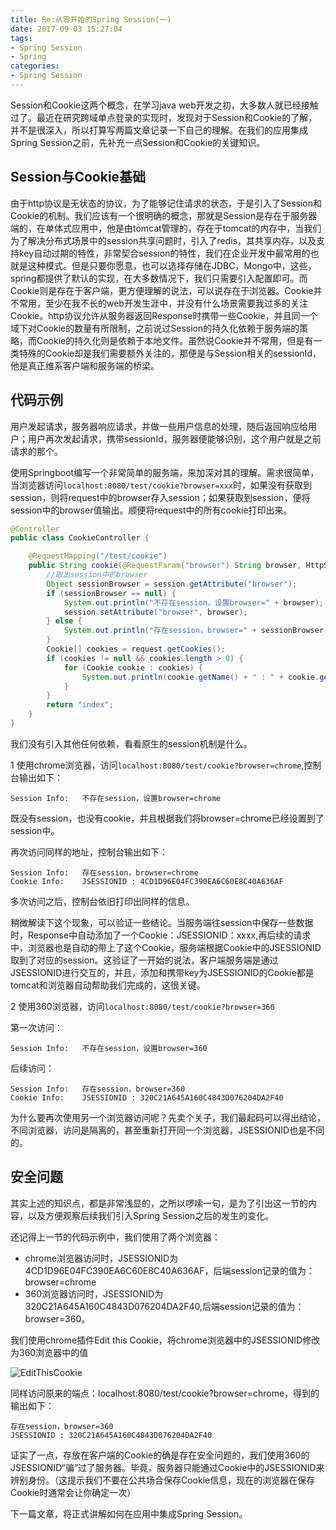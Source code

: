 ```yaml
---
title: Re:从零开始的Spring Session(一)
date: 2017-09-03 15:27:04
tags: 
- Spring Session
- Spring
categories:
- Spring Session
---
```


Session和Cookie这两个概念，在学习java web开发之初，大多数人就已经接触过了。最近在研究跨域单点登录的实现时，发现对于Session和Cookie的了解，并不是很深入，所以打算写两篇文章记录一下自己的理解。在我们的应用集成Spring Session之前，先补充一点Session和Cookie的关键知识。

## Session与Cookie基础

由于http协议是无状态的协议，为了能够记住请求的状态，于是引入了Session和Cookie的机制。我们应该有一个很明确的概念，那就是Session是存在于服务器端的，在单体式应用中，他是由tomcat管理的，存在于tomcat的内存中，当我们为了解决分布式场景中的session共享问题时，引入了redis，其共享内存，以及支持key自动过期的特性，非常契合session的特性，我们在企业开发中最常用的也就是这种模式。但是只要你愿意，也可以选择存储在JDBC，Mongo中，这些，spring都提供了默认的实现，在大多数情况下，我们只需要引入配置即可。而Cookie则是存在于客户端，更方便理解的说法，可以说存在于浏览器。Cookie并不常用，至少在我不长的web开发生涯中，并没有什么场景需要我过多的关注Cookie。http协议允许从服务器返回Response时携带一些Cookie，并且同一个域下对Cookie的数量有所限制，之前说过Session的持久化依赖于服务端的策略，而Cookie的持久化则是依赖于本地文件。虽然说Cookie并不常用，但是有一类特殊的Cookie却是我们需要额外关注的，那便是与Session相关的sessionId，他是真正维系客户端和服务端的桥梁。

<!-- more -->

## 代码示例

用户发起请求，服务器响应请求，并做一些用户信息的处理，随后返回响应给用户；用户再次发起请求，携带sessionId，服务器便能够识别，这个用户就是之前请求的那个。

使用Springboot编写一个非常简单的服务端，来加深对其的理解。需求很简单，当浏览器访问`localhost:8080/test/cookie?browser=xxx`时，如果没有获取到session，则将request中的browser存入session；如果获取到session，便将session中的browser值输出。顺便将request中的所有cookie打印出来。

```java
@Controller
public class CookieController {

    @RequestMapping("/test/cookie")
    public String cookie(@RequestParam("browser") String browser, HttpServletRequest request, HttpSession session) {
        //取出session中的browser
        Object sessionBrowser = session.getAttribute("browser");
        if (sessionBrowser == null) {
            System.out.println("不存在session，设置browser=" + browser);
            session.setAttribute("browser", browser);
        } else {
            System.out.println("存在session，browser=" + sessionBrowser.toString());
        }
        Cookie[] cookies = request.getCookies();
        if (cookies != null && cookies.length > 0) {
            for (Cookie cookie : cookies) {
                System.out.println(cookie.getName() + " : " + cookie.getValue());
            }
        }
        return "index";
    }
}
```

我们没有引入其他任何依赖，看看原生的session机制是什么。

1 使用chrome浏览器，访问`localhost:8080/test/cookie?browser=chrome`,控制台输出如下：

```
Session Info:	不存在session，设置browser=chrome
```

既没有session，也没有cookie，并且根据我们将browser=chrome已经设置到了session中。

再次访问同样的地址，控制台输出如下：

```
Session Info:	存在session，browser=chrome
Cookie Info:	JSESSIONID : 4CD1D96E04FC390EA6C60E8C40A636AF
```

多次访问之后，控制台依旧打印出同样的信息。

稍微解读下这个现象，可以验证一些结论。当服务端往session中保存一些数据时，Response中自动添加了一个Cookie：JSESSIONID：xxxx,再后续的请求中，浏览器也是自动的带上了这个Cookie，服务端根据Cookie中的JSESSIONID取到了对应的session。这验证了一开始的说法，客户端服务端是通过JSESSIONID进行交互的，并且，添加和携带key为JSESSIONID的Cookie都是tomcat和浏览器自动帮助我们完成的，这很关键。

2 使用360浏览器，访问`localhost:8080/test/cookie?browser=360`

第一次访问：

```
Session Info:	不存在session，设置browser=360
```

后续访问：

```
Session Info:	存在session，browser=360
Cookie Info:	JSESSIONID : 320C21A645A160C4843D076204DA2F40
```

为什么要再次使用另一个浏览器访问呢？先卖个关子，我们最起码可以得出结论，不同浏览器，访问是隔离的，甚至重新打开同一个浏览器，JSESSIONID也是不同的。

## 安全问题

其实上述的知识点，都是非常浅显的，之所以啰嗦一句，是为了引出这一节的内容，以及方便观察后续我们引入Spring Session之后的发生的变化。

还记得上一节的代码示例中，我们使用了两个浏览器：

- chrome浏览器访问时，JSESSIONID为4CD1D96E04FC390EA6C60E8C40A636AF，后端session记录的值为：browser=chrome
- 360浏览器访问时，JSESSIONID为320C21A645A160C4843D076204DA2F40,后端session记录的值为：browser=360。

我们使用chrome插件Edit this Cookie，将chrome浏览器中的JSESSIONID修改为360浏览器中的值

![EditThisCookie](http://ov0zuistv.bkt.clouddn.com/image/EditThisCookie.png)

同样访问原来的端点：localhost:8080/test/cookie?browser=chrome，得到的输出如下：

```
存在session，browser=360
JSESSIONID : 320C21A645A160C4843D076204DA2F40
```

证实了一点，存放在客户端的Cookie的确是存在安全问题的，我们使用360的JSESSIONID“骗”过了服务器。毕竟，服务器只能通过Cookie中的JSESSIONID来辨别身份。（这提示我们不要在公共场合保存Cookie信息，现在的浏览器在保存Cookie时通常会让你确定一次）

下一篇文章，将正式讲解如何在应用中集成Spring Session。
